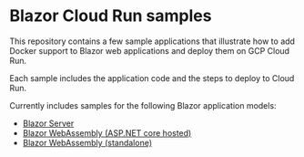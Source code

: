 # Blazor Cloud Run samples

This repository contains a few sample applications that illustrate how to add Docker support to Blazor web applications and deploy them on GCP Cloud Run.

Each sample includes the application code and the steps to deploy to Cloud Run.

Currently includes samples for the following Blazor application models:
- [Blazor Server](BlazorServerApp)
- [Blazor WebAssembly (ASP.NET core hosted)](BlazorWasmHostedApp)
- [Blazor WebAssembly (standalone)](BlazorWasmStandaloneApp)
